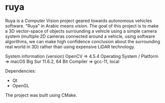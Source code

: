# ruya
 
Ruya is a Computer Vision project geared towards autonomous vehicles software. "Ruya" in Arabic means *vision*. The goal of this project is to make a 3D vector-space of objects surrounding a vehicle using a simple camera system (multiple 2D cameras connected around a vehicle, using software algorithms, we can make high confidence conclusion about the surrounding real world in 3D) rather than using expensive LiDAR technology.

System information (version)
OpenCV => 4.5.4
Operating System / Platform => macOS Big Sur 11.6.2, 64 Bit
Compiler => gcc-11, local

Dependencies:
- Qt
- OpenGL

The project was built using CMake.
